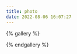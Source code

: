 ```yaml
---
title: photo
date: 2022-08-06 16:07:27
---
```


{% gallery %}



























{% endgallery %}

